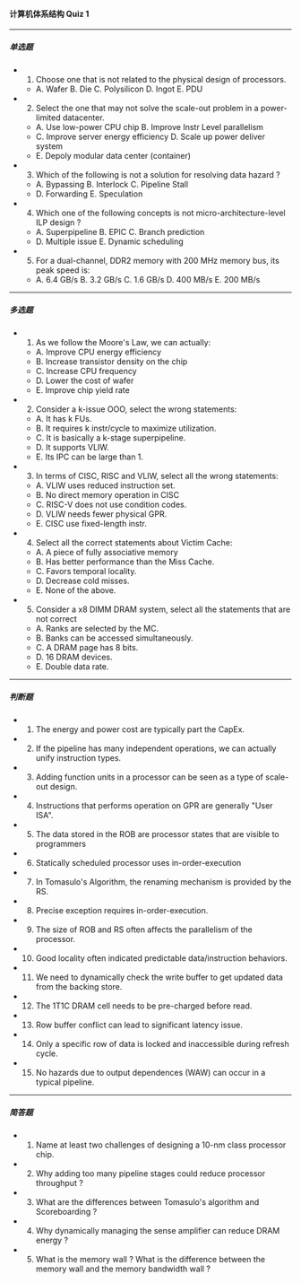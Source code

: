 #### 计算机体系结构 Quiz 1

------

##### 单选题

* 1. Choose one that is not related to the physical design of processors.

  * A. Wafer	B. Die	C. Polysilicon	D. Ingot	E. PDU

* 2. Select the one that may not solve the scale-out problem in a power-limited datacenter.

  * A. Use low-power CPU chip	B. Improve Instr Level parallelism
  * C. Improve server energy efficiency 	D. Scale up power deliver system
  * E. Depoly modular data center (container)

* 3. Which of the following is not a solution for resolving data hazard ?

  * A. Bypassing 	B. Interlock 	C. Pipeline Stall 
  * D. Forwarding     E. Speculation

* 4. Which one of the following concepts is not micro-architecture-level ILP design ?

  * A. Superpipeline 	B. EPIC 	C. Branch prediction
  * D. Multiple issue     E. Dynamic scheduling

* 5. For a dual-channel, DDR2 memory with 200 MHz memory bus, its peak speed is:

  * A. 6.4 GB/s 	B. 3.2 GB/s 	C. 1.6 GB/s 	D. 400 MB/s 	E. 200 MB/s

------

##### 多选题

* 1. As we follow the Moore's Law, we can actually:

  * A. Improve CPU energy efficiency 	
  * B. Increase transistor density on the chip
  * C. Increase CPU frequency 	
  * D. Lower the cost of wafer
  * E. Improve chip yield rate

* 2. Consider a k-issue OOO, select the wrong statements:

  * A. It has k FUs. 	
  * B. It requires k instr/cycle to maximize utilization.
  * C. It is basically a k-stage superpipeline. 	
  * D. It supports VLIW.
  * E. Its IPC can be large than 1.

* 3. In terms of CISC, RISC and VLIW, select all the wrong statements:

  * A. VLIW uses reduced instruction set.
  * B. No direct memory operation in CISC
  * C. RISC-V does not use condition codes.
  * D. VLIW needs fewer physical GPR.
  * E. CISC use fixed-length instr.

* 4. Select all the correct statements about Victim Cache:

  * A. A piece of fully associative memory
  * B. Has better performance than the Miss Cache.
  * C. Favors temporal locality.
  * D. Decrease cold misses.
  * E. None of the above.

* 5. Consider a x8 DIMM DRAM system, select all the statements that are not correct

  * A. Ranks are selected by the MC.
  * B. Banks can be accessed simultaneously.
  * C. A DRAM page has 8 bits.
  * D. 16 DRAM devices.
  * E. Double data rate.

------

##### 判断题

* 1. The energy and power cost are typically part the CapEx.
* 2. If the pipeline has many independent operations, we can actually unify instruction types.
* 3. Adding function units in a processor can be seen as a type of scale-out design.
* 4. Instructions that performs operation on GPR are generally "User ISA".
* 5. The data stored in the ROB are processor states that are visible to programmers
* 6. Statically scheduled processor uses in-order-execution
* 7. In Tomasulo's Algorithm, the renaming mechanism is provided by the RS.
* 8. Precise exception requires in-order-execution.
* 9. The size of ROB and RS often affects the parallelism of the processor.
* 10. Good locality often indicated predictable data/instruction behaviors.
* 11. We need to dynamically check the write buffer to get updated data from the backing store.
* 12. The  1T1C DRAM cell needs to be pre-charged before read.

* 13. Row buffer conflict can lead to significant latency issue.
* 14. Only a specific row of data is locked and inaccessible during refresh cycle.
* 15. No hazards due to output dependences (WAW) can occur in a typical pipeline.

------

##### 简答题

* 1. Name at least two challenges of designing a 10-nm class processor chip.
* 2. Why adding too many pipeline stages could reduce processor throughput ?

* 3. What are the differences between Tomasulo's algorithm and Scoreboarding ?
* 4. Why dynamically managing the sense amplifier can reduce DRAM energy ?
* 5. What is the memory wall ? What is the difference between the memory wall and the memory bandwidth wall ?









